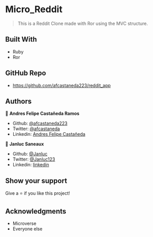# Micro_Reddit

> This is a Reddit Clone made with Ror using the MVC structure.

## Built With

- Ruby
- Ror

## GitHub Repo

- https://github.com/afcastaneda223/reddit_app


## Authors

👤 **Andres Felipe Castañeda Ramos**

- Github: [@afcastaneda223](https://github.com/afcastaneda223)
- Twitter: [@afcastaneda](https://twitter.com/afcastaneda)
- Linkedin: [Andres Felipe Castañeda](www.linkedin.com/in/andres-castaneda223)

👤 **Janluc Saneaux**

- Github: [@Janluc](https://github.com/Janluc)   
- Twitter: [@Janluc123](https://twitter.com/Janluc123)
- Linkedin: [linkedin](https://www.linkedin.com/in/janluc-saneaux-91707a1b4/)

## Show your support

Give a ⭐️ if you like this project!

## Acknowledgments

- Microverse
- Everyone else
